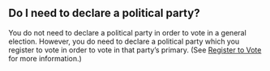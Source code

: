## Do I need to declare a political party?  

You do not need to declare a political party in order to vote in a general election. However, you do need to declare a political party which you register to vote in order to vote in that party’s primary. (See [Register to Vote](#section-register-to-vote) for more information.)  
